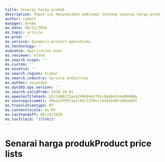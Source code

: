 ```yaml
---
title: Senarai harga produk
description: Topik ini menyediakan maklumat tentang senarai harga produk dalam Project Operations.
author: rumant
manager: AnnBe
ms.date: 06/21/2020
ms.topic: article
ms.prod: ''
ms.service: dynamics-project-operations
ms.technology: ''
audience: Application User
ms.reviewer: kfend
ms.search.scope: ''
ms.custom: ''
ms.assetid: ''
ms.search.region: Global
ms.search.industry: Service industries
ms.author: suvaidya
ms.dyn365.ops.version: ''
ms.search.validFrom: 2020-10-01
ms.openlocfilehash: b511d80223ace240b844cf91cbab845c6e9949bb
ms.sourcegitcommit: 99ea23f95faa7c85c13fbcc7a3d1b40fc661b697
ms.translationtype: HT
ms.contentlocale: ms-MY
ms.lasthandoff: 06/22/2020
ms.locfileid: "3754015"
---
```

# <a name="product-price-lists"></a><span data-ttu-id="96ff1-103">Senarai harga produk</span><span class="sxs-lookup"><span data-stu-id="96ff1-103">Product price lists</span></span>
